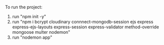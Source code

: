 To run the project:

1. run "npm init -y"
2. run "npm i bcrypt cloudinary connnect-mongodb-session ejs express express-ejs-layouts express-session express-validator method-override mongoose multer nodemon"
3. run "nodemon app"